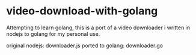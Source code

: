 video-download-with-golang
==========================

Attempting to learn golang, this is a port of a video downloader i written in nodejs to golang for my personal use.

original nodejs: downloader.js
ported to golang: downloader.go
